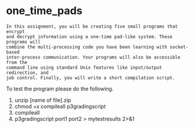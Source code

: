 # one_time_pads

```
In this assignment, you will be creating five small programs that encrypt
and decrypt information using a one-time pad-like system. These programs will
combine the multi-processing code you have been learning with socket-based
inter-process communication. Your programs will also be accessible from the
command line using standard Unix features like input/output redirection, and
job control. Finally, you will write a short compilation script.
```

To test the program please do the following.

1. unzip [name of file].zip
2. chmod +x compileall p3gradingscript
3. compileall
4. p3gradingscript port1 port2 > mytestresults 2>&1




